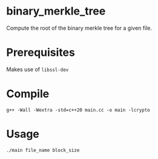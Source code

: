 # binary_merkle_tree
Compute the root of the binary merkle tree for a given file.

# Prerequisites
Makes use of `libssl-dev`

# Compile
`g++ -Wall -Wextra -std=c++20 main.cc -o main -lcrypto`

# Usage
`./main file_name block_size`
